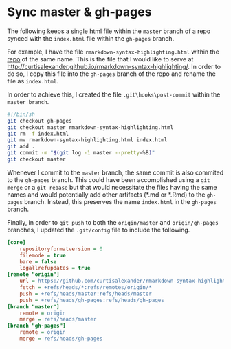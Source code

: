 # Sync master & gh-pages

The following keeps a single html file within the `master` branch of a repo synced with the `index.html` file within the `gh-pages` branch.

For example, I have the file `rmarkdown-syntax-highlighting.html` within the [repo](https://github.com/curtisalexander/rmarkdown-syntax-highlighting) of the same name.  This is the file that I would like to serve at http://curtisalexander.github.io/rmarkdown-syntax-highlighting/.  In order to do so, I copy this file into the `gh-pages` branch of the repo and rename the file as `index.html`.

In order to achieve this, I created the file `.git\hooks\post-commit` within the `master branch`.

```sh
#!/bin/sh
git checkout gh-pages
git checkout master rmarkdown-syntax-highlighting.html
git rm -f index.html
git mv rmarkdown-syntax-highlighting.html index.html
git add .
git commit -m "$(git log -1 master --pretty=%B)"
git checkout master
```

Whenever I commit to the `master` branch, the same commit is also commited to the `gh-pages` branch.  This could have been accomplished using a `git merge` or a `git rebase` but that would necessitate the files having the same names and would potentially add other artifacts (\*.md or \*.Rmd) to the `gh-pages` branch.  Instead, this preserves the name `index.html` in the `gh-pages` branch.

Finally, in order to `git push` to both the `origin/master` and `origin/gh-pages` branches, I updated the `.git/config` file to include the following.

```ini
[core]
    repositoryformatversion = 0
    filemode = true
    bare = false
    logallrefupdates = true
[remote "origin"]
    url = https://github.com/curtisalexander/rmarkdown-syntax-highlighting.git
    fetch = +refs/heads/*:refs/remotes/origin/*
    push = +refs/heads/master:refs/heads/master
    push = +refs/heads/gh-pages:refs/heads/gh-pages
[branch "master"]
    remote = origin
    merge = refs/heads/master
[branch "gh-pages"]
    remote = origin
    merge = refs/heads/gh-pages
```
